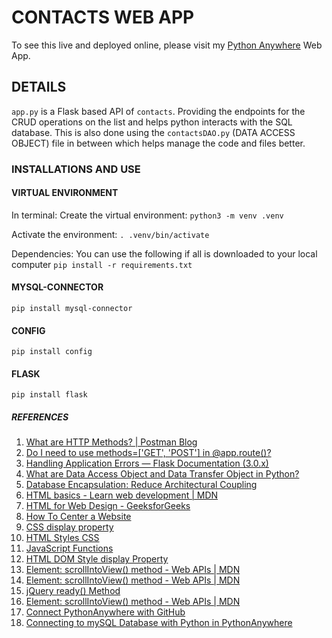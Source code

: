# CONTACTS WEB APP

To see this live and deployed online, please visit my [Python Anywhere](http://rebhanqui.pythonanywhere.com) Web App.

## DETAILS

`app.py` is a Flask based API of `contacts`. Providing the endpoints for the CRUD operations on the list and helps python interacts with the SQL database. This is also done using the `contactsDAO.py` (DATA ACCESS OBJECT) file in between which helps manage the code and files better.

### INSTALLATIONS AND USE

#### VIRTUAL ENVIRONMENT

In terminal:
Create the virtual environment:
`python3 -m venv .venv`

Activate the environment:
`. .venv/bin/activate`

Dependencies:
You can use the following if all is downloaded to your local computer
`pip install -r requirements.txt`

#### MYSQL-CONNECTOR

`pip install mysql-connector`

#### CONFIG

`pip install config`

#### FLASK

`pip install flask`

##### REFERENCES

1. [What are HTTP Methods? | Postman Blog](https://blog.postman.com/what-are-http-methods/)
2. [Do I need to use methods=['GET', 'POST'] in @app.route()?](https://stackoverflow.com/questions/55079926/do-i-need-to-use-methods-get-post-in-app-route)
3. [Handling Application Errors — Flask Documentation (3.0.x)](https://flask.palletsprojects.com/en/3.0.x/errorhandling/)
4. [What are Data Access Object and Data Transfer Object in Python?](https://www.analyticsvidhya.com/blog/2023/02/what-are-data-access-object-and-data-transfer-object-in-python/)
5. [Database Encapsulation: Reduce Architectural Coupling](https://agiledata.org/essays/implementationstrategies.html#:~:text=A%20database%20encapsulation%20layer%20hides,delete%20data%20from%20–%20data%20sources)
6. [HTML basics - Learn web development | MDN](https://developer.mozilla.org/en-US/docs/Learn/Getting_started_with_the_web/HTML_basics)
7. [HTML for Web Design - GeeksforGeeks](https://www.geeksforgeeks.org/html-for-web-design/?ref=lbp)
8. [How To Center a Website](https://www.w3schools.com/howto/howto_css_center_website.asp)
9. [CSS display property](https://www.w3schools.com/cssref/pr_class_display.php)
10. [HTML Styles CSS](https://www.w3schools.com/html/html_css.asp)
11. [JavaScript Functions](https://www.w3schools.com/js/js_functions.asp)
12. [HTML DOM Style display Property](https://www.w3schools.com/jsref/prop_style_display.asp)
13. [Element: scrollIntoView() method - Web APIs | MDN](https://developer.mozilla.org/en-US/docs/Web/API/Element/scrollIntoView)
14. [Element: scrollIntoView() method - Web APIs | MDN](https://api.jquery.com/jQuery.ajax/)
15. [jQuery ready() Method](https://www.w3schools.com/jquery/event_ready.asp)
16. [Element: scrollIntoView() method - Web APIs | MDN](https://www.geeksforgeeks.org/data-access-layer/)
17. [Connect PythonAnywhere with GitHub](https://www.youtube.com/watch?v=4sTZN15J33A)
18. [Connecting to mySQL Database with Python in PythonAnywhere](https://www.youtube.com/watch?v=kTMv1lJALSw&t=643s)

